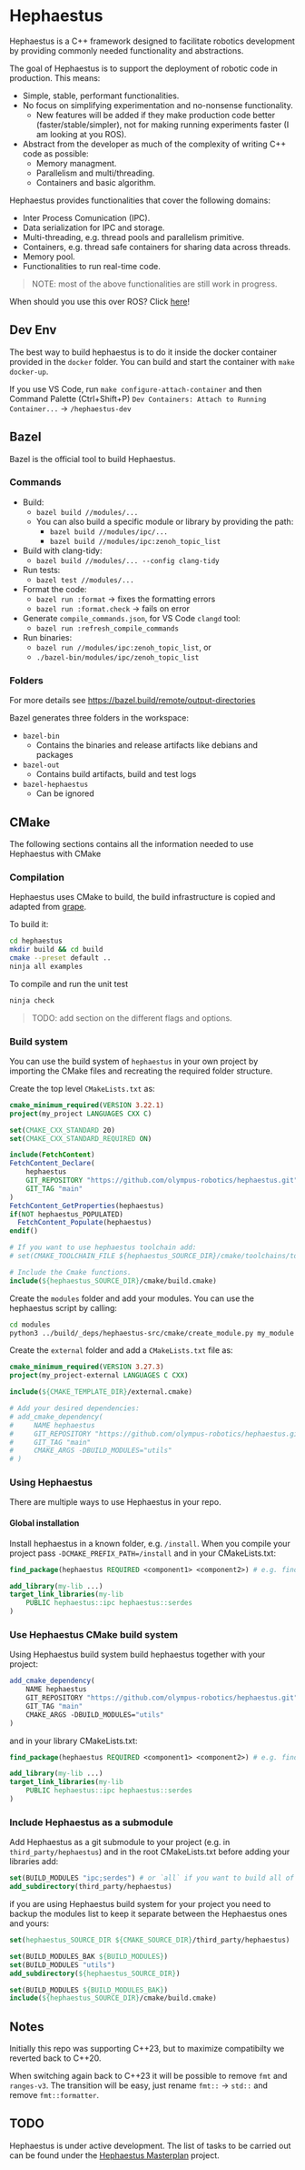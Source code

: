 # Hephaestus

Hephaestus is a C++ framework designed to facilitate robotics development by providing commonly needed functionality and abstractions.

The goal of Hephaestus is to support the deployment of robotic code in production. This means:
* Simple, stable, performant functionalities.
* No focus on simplifying experimentation and no-nonsense functionality.
    * New features will be added if they make production code better (faster/stable/simpler), not for making running experiments faster (I am looking at you ROS).
* Abstract from the developer as much of the complexity of writing C++ code as possible:
    * Memory managment.
    * Parallelism and multi/threading.
    * Containers and basic algorithm.

Hephaestus provides functionalities that cover the following domains:
* Inter Process Comunication (IPC).
* Data serialization for IPC and storage.
* Multi-threading, e.g. thread pools and parallelism primitive.
* Containers, e.g. thread safe containers for sharing data across threads.
* Memory pool.
* Functionalities to run real-time code.

> NOTE: most of the above functionalities are still work in progress.

When should you use this over ROS? Click [here](doc/comparison_to_ros.md)!

## Dev Env
The best way to build hephaestus is to do it inside the docker container provided in the `docker` folder. You can build and start the container with `make docker-up`.

If you use VS Code, run `make configure-attach-container` and then Command Palette (Ctrl+Shift+P) `Dev Containers: Attach to Running Container...` -> `/hephaestus-dev`

## Bazel
Bazel is the official tool to build Hephaestus.

### Commands
* Build:
  * `bazel build //modules/...`
  * You can also build a specific module or library by providing the path:
    * `bazel build //modules/ipc/...`
    * `bazel build //modules/ipc:zenoh_topic_list`
* Build with clang-tidy:
  * `bazel build //modules/... --config clang-tidy`
* Run tests:
  * `bazel test //modules/...`
* Format the code:
  * `bazel run :format` -> fixes the formatting errors
  * `bazel run :format.check` -> fails on error
* Generate `compile_commands.json`, for VS Code `clangd` tool:
  * `bazel run :refresh_compile_commands`
* Run binaries:
  * `bazel run //modules/ipc:zenoh_topic_list`, or
  * `./bazel-bin/modules/ipc/zenoh_topic_list`

### Folders
For more details see https://bazel.build/remote/output-directories

Bazel generates three folders in the workspace:
* `bazel-bin`
  * Contains the binaries and release artifacts like debians and packages
* `bazel-out`
  * Contains build artifacts, build and test logs
* `bazel-hephaestus`
  * Can be ignored


## CMake
The following sections contains all the information needed to use Hephaestus with CMake

### Compilation

Hephaestus uses CMake to build, the build infrastructure is copied and adapted from [grape](https://github.com/cvilas/grape).

To build it:
```bash
cd hephaestus
mkdir build && cd build
cmake --preset default ..
ninja all examples
```

To compile and run the unit test
```bash
ninja check
```

> TODO: add section on the different flags and options.

### Build system
You can use the build system of `hephaestus` in your own project by importing the CMake files and recreating the required folder structure.

Create the top level `CMakeLists.txt` as:
```cmake
cmake_minimum_required(VERSION 3.22.1)
project(my_project LANGUAGES CXX C)

set(CMAKE_CXX_STANDARD 20)
set(CMAKE_CXX_STANDARD_REQUIRED ON)

include(FetchContent)
FetchContent_Declare(
    hephaestus
    GIT_REPOSITORY "https://github.com/olympus-robotics/hephaestus.git"
    GIT_TAG "main"
)
FetchContent_GetProperties(hephaestus)
if(NOT hephaestus_POPULATED)
  FetchContent_Populate(hephaestus)
endif()

# If you want to use hephaestus toolchain add:
# set(CMAKE_TOOLCHAIN_FILE ${hephaestus_SOURCE_DIR}/cmake/toolchains/toolchain_clang.cmake)

# Include the Cmake functions.
include(${hephaestus_SOURCE_DIR}/cmake/build.cmake)
```

Create the `modules` folder and add your modules. You can use the hephaestus script by calling:
```bash
cd modules
python3 ../build/_deps/hephaestus-src/cmake/create_module.py my_module
```

Create the `external` folder and add a `CMakeLists.txt` file as:
```cmake
cmake_minimum_required(VERSION 3.27.3)
project(my_project-external LANGUAGES C CXX)

include(${CMAKE_TEMPLATE_DIR}/external.cmake)

# Add your desired dependencies:
# add_cmake_dependency(
#     NAME hephaestus
#     GIT_REPOSITORY "https://github.com/olympus-robotics/hephaestus.git"
#     GIT_TAG "main"
#     CMAKE_ARGS -DBUILD_MODULES="utils"
# )
```

### Using Hephaestus
There are multiple ways to use Hephaestus in your repo.

#### Global installation
Install hephaestus in a known folder, e.g. `/install`. When you compile your project pass `-DCMAKE_PREFIX_PATH=/install` and in your CMakeLists.txt:

```cmake
find_package(hephaestus REQUIRED <component1> <component2>) # e.g. find_package(hephaestus REQUIRED ipc serdes)

add_library(my-lib ...)
target_link_libraries(my-lib
    PUBLIC hephaestus::ipc hephaestus::serdes
)
```

### Use Hephaestus CMake build system
Using Hephaestus build system build hephaestus together with your project:

```cmake
add_cmake_dependency(
    NAME hephaestus
    GIT_REPOSITORY "https://github.com/olympus-robotics/hephaestus.git"
    GIT_TAG "main"
    CMAKE_ARGS -DBUILD_MODULES="utils"
)
```

and in your library CMakeLists.txt:
```cmake
find_package(hephaestus REQUIRED <component1> <component2>) # e.g. find_package(hephaestus REQUIRED ipc serdes)

add_library(my-lib ...)
target_link_libraries(my-lib
    PUBLIC hephaestus::ipc hephaestus::serdes
)
```

### Include Hephaestus as a submodule
Add Hephaestus as a git submodule to your project (e.g. in `third_party/hephaestus`) and in the root CMakeLists.txt before adding your libraries add:

```cmake
set(BUILD_MODULES "ipc;serdes") # or `all` if you want to build all of it.
add_subdirectory(third_party/hephaestus)
```

if you are using Hephaestus build system for your project you need to backup the modules list to keep it separate between the Hephaestus ones and yours:


```cmake
set(hephaestus_SOURCE_DIR ${CMAKE_SOURCE_DIR}/third_party/hephaestus)

set(BUILD_MODULES_BAK ${BUILD_MODULES})
set(BUILD_MODULES "utils")
add_subdirectory(${hephaestus_SOURCE_DIR})

set(BUILD_MODULES ${BUILD_MODULES_BAK})
include(${hephaestus_SOURCE_DIR}/cmake/build.cmake)
```

## Notes

Initially this repo was supporting C++23, but to maximize compatibilty we reverted back to C++20.

When switching again back to C++23 it will be possible to remove `fmt` and `ranges-v3`. The transition will be easy, just rename `fmt::` -> `std::` and remove `fmt::formatter`.

## TODO
Hephaestus is under active development. The list of tasks to be carried out can be found under the [Hephaestus Masterplan](https://github.com/orgs/olympus-robotics/projects/2) project.

